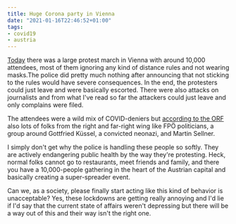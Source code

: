 ```yaml
---
title: Huge Corona party in Vienna
date: "2021-01-16T22:46:52+01:00"
tags:
- covid19
- austria
---
```


[Today](https://www.derstandard.at/story/2000123358248/ueber-10-000-demonstranten-gegen-corona-diktatur-ministerium-will-polizeieinsatz) there was a large protest march in Vienna with around 10,000 attendees, most of them ignoring any kind of distance rules and not wearing masks.The police did pretty much nothing after announcing that not sticking to the rules would have severe consequences. In the end, the protesters could just leave and were basically escorted. There were also attacks on journalists and from what I've read so far the attackers could just leave and only complains were filed.

The attendees were a wild mix of COVID-deniers but [according to the ORF](https://wien.orf.at/stories/3085165/) also lots of folks from the right and far-right wing like FPÖ politicians,  a group around Gottfried Küssel, a convicted neonazi, and Martin Sellner.

I simply don't get why the police is handling these people so softly. They are actively endangering public health by the way they're protesting. Heck, normal folks cannot go to restaurants, meet friends and family, and there you have a 10,000-people gathering in the heart of the Austrian capital and basically creating a super-spreader event. 

Can we, as a society, please finally start acting like this kind of behavior is unacceptable? Yes, these lockdowns are getting really annoying and I'd lie if I'd say that the current state of affairs weren't depressing but there will be a way out of this and their way isn't the right one.

